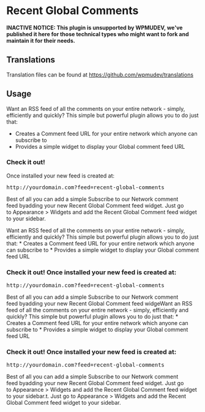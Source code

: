 # Recent Global Comments

**INACTIVE NOTICE: This plugin is unsupported by WPMUDEV, we've published it here for those technical types who might want to fork and maintain it for their needs.**

## Translations

Translation files can be found at https://github.com/wpmudev/translations

## Usage 

Want an RSS feed of all the comments on your entire network - simply, efficiently and quickly? This simple but powerful plugin allows you to do just that:

*   Creates a Comment feed URL for your entire network which anyone can subscribe to
*   Provides a simple widget to display your Global comment feed URL

### Check it out!

Once installed your new feed is created at:

<pre>http://yourdomain.com?feed=recent-global-comments</pre>

Best of all you can add a simple Subscribe to our Network comment feed byadding your new Recent Global Comment feed widget. Just go to Appearance > Widgets and add the Recent Global Comment feed widget to your sidebar.

Want an RSS feed of all the comments on your entire network - simply, efficiently and quickly? This simple but powerful plugin allows you to do just that: * Creates a Comment feed URL for your entire network which anyone can subscribe to * Provides a simple widget to display your Global comment feed URL 

### Check it out! Once installed your new feed is created at:

<pre>http://yourdomain.com?feed=recent-global-comments</pre>

Best of all you can add a simple Subscribe to our Network comment feed byadding your new Recent Global Comment feed widgeWant an RSS feed of all the comments on your entire network - simply, efficiently and quickly? This simple but powerful plugin allows you to do just that: * Creates a Comment feed URL for your entire network which anyone can subscribe to * Provides a simple widget to display your Global comment feed URL

### Check it out! Once installed your new feed is created at:

<pre>http://yourdomain.com?feed=recent-global-comments</pre>

Best of all you can add a simple Subscribe to our Network comment feed byadding your new Recent Global Comment feed widget. Just go to Appearance > Widgets and add the Recent Global Comment feed widget to your sidebar.t. Just go to Appearance > Widgets and add the Recent Global Comment feed widget to your sidebar.
